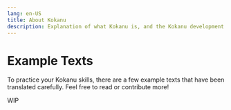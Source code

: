 ```yaml
---
lang: en-US
title: About Kokanu
description: Explanation of what Kokanu is, and the Kokanu development process
---
```


# Example Texts

To practice your Kokanu skills, there are a few example texts that have been translated carefully. Feel free to read or contribute more!

WIP
